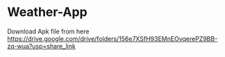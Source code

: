 # Weather-App

Download Apk file from here 
https://drive.google.com/drive/folders/156e7XSfH93EMnEOvqerePZ9BB-zq-wua?usp=share_link
